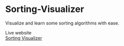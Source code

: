 # Sorting-Visualizer
Visualize and learn some sorting algorithms with ease.

Live website <br />
[Sorting Visualizer](https://sorting-visualizer-sohailtsms-projects.vercel.app/)
